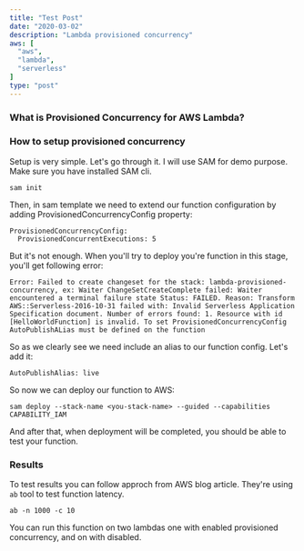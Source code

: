 ```yaml
---
title: "Test Post"
date: "2020-03-02"
description: "Lambda provisioned concurrency"
aws: [
  "aws",
  "lambda",
  "serverless"
]
type: "post"
---
```


### What is Provisioned Concurrency for AWS Lambda?


### How to setup provisioned concurrency

Setup is very simple. Let's go through it.
I will use SAM for demo purpose. Make sure you have installed SAM cli.

``` sam init ```

Then, in sam template we need to extend our function configuration by adding
ProvisionedConcurrencyConfig property:

```
ProvisionedConcurrencyConfig:
  ProvisionedConcurrentExecutions: 5
```

But it's not enough. When you'll try to deploy you're function in this stage, you'll get following error:

```
Error: Failed to create changeset for the stack: lambda-provisioned-concurrency, ex: Waiter ChangeSetCreateComplete failed: Waiter encountered a terminal failure state Status: FAILED. Reason: Transform AWS::Serverless-2016-10-31 failed with: Invalid Serverless Application Specification document. Number of errors found: 1. Resource with id [HelloWorldFunction] is invalid. To set ProvisionedConcurrencyConfig AutoPublishALias must be defined on the function
```

So as we clearly see we need include an alias to our function config. Let's add it:

``` AutoPublishAlias: live ```

So now we can deploy our function to AWS:

``` sam deploy --stack-name <you-stack-name> --guided --capabilities CAPABILITY_IAM ```

And after that, when deployment will be completed, you should be able to test your function.

### Results

To test results you can follow approch from AWS blog article. They're using ```ab```
tool to test function latency.

```ab -n 1000 -c 10 ```

You can run this function on two lambdas one with enabled provisioned concurrency, and on with disabled.
